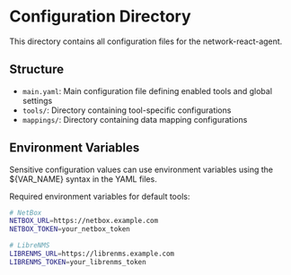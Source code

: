 # Configuration Directory

This directory contains all configuration files for the network-react-agent.

## Structure

- `main.yaml`: Main configuration file defining enabled tools and global settings
- `tools/`: Directory containing tool-specific configurations
- `mappings/`: Directory containing data mapping configurations

## Environment Variables

Sensitive configuration values can use environment variables using the ${VAR_NAME} syntax in the YAML files.

Required environment variables for default tools:

```bash
# NetBox
NETBOX_URL=https://netbox.example.com
NETBOX_TOKEN=your_netbox_token

# LibreNMS
LIBRENMS_URL=https://librenms.example.com
LIBRENMS_TOKEN=your_librenms_token
```